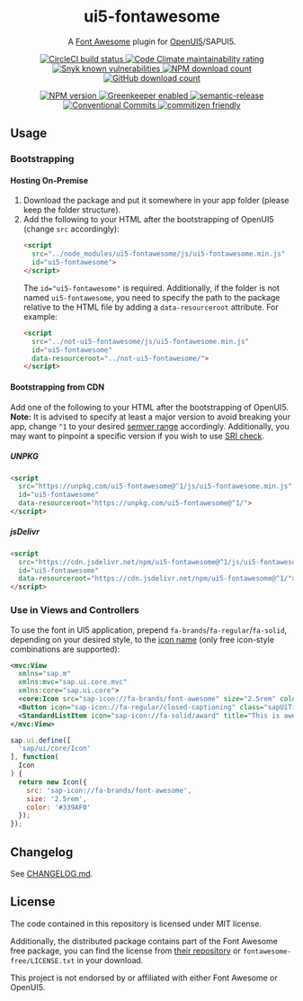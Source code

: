 <h1 align="center" style="border-bottom: none;">ui5-fontawesome</h1>
<p align="center">A <a href="https://fontawesome.com/">Font Awesome</a> plugin for <a href="https://openui5.org/">OpenUI5</a>/SAPUI5.</p>
<p align="center">
    <a href="https://circleci.com/gh/zypA13510/ui5-fontawesome">
        <img alt="CircleCI build status" src="https://img.shields.io/circleci/project/github/zypA13510/ui5-fontawesome/master.svg?logo=CircleCI&style=flat-square">
    </a>
    <a href="https://codeclimate.com/github/zypA13510/ui5-fontawesome/maintainability">
        <img alt="Code Climate maintainability rating" src="https://img.shields.io/codeclimate/maintainability/zypA13510/ui5-fontawesome.svg?logo=Code-Climate&style=flat-square">
    </a>
    <a href="https://snyk.io/test/npm/ui5-fontawesome">
        <img alt="Snyk known vulnerabilities" src="https://img.shields.io/snyk/vulnerabilities/npm/ui5-fontawesome.svg?logo=Snyk&style=flat-square">
    </a>
    <a href="https://www.npmjs.com/package/ui5-fontawesome">
        <img alt="NPM download count" src="https://img.shields.io/npm/dw/ui5-fontawesome.svg?logo=npm&style=flat-square">
    </a>
    <a href="https://github.com/zypA13510/ui5-fontawesome/releases">
        <img alt="GitHub download count" src="https://img.shields.io/github/downloads/zypA13510/ui5-fontawesome/total.svg?logo=GitHub&style=flat-square">
    </a>
</p>
<p align="center">
    <a href="https://www.npmjs.com/package/ui5-fontawesome">
        <img alt="NPM version" src="https://img.shields.io/npm/v/ui5-fontawesome.svg?logo=npm&style=flat-square">
    </a>
    <a href="https://greenkeeper.io/">
        <img alt="Greenkeeper enabled" src="https://img.shields.io/badge/Greenkeeper-enabled-brightgreen.svg?logo=Greenkeeper&style=flat-square">
    </a>
    <a href="https://github.com/semantic-release/semantic-release">
        <img alt="semantic-release" src="https://img.shields.io/badge/%20%20%F0%9F%93%A6%F0%9F%9A%80-semantic--release-e10079.svg?style=flat-square">
    </a>
    <a href="https://conventionalcommits.org/">
        <img alt="Conventional Commits" src="https://img.shields.io/badge/Conventional%20Commits-1.0.0-yellow.svg?style=flat-square">
    </a>
    <a href="http://commitizen.github.io/cz-cli/">
        <img alt="commitizen friendly" src="https://img.shields.io/badge/commitizen-friendly-brightgreen.svg?style=flat-square">
    </a>
</p>


## Usage
### Bootstrapping
#### Hosting On-Premise
1. Download the package and put it somewhere in your app folder (please keep the folder structure).
2. Add the following to your HTML after the bootstrapping of OpenUI5 (change `src` accordingly):
    ```HTML
    <script
      src="../node_modules/ui5-fontawesome/js/ui5-fontawesome.min.js"
      id="ui5-fontawesome">
    </script>
    ```
    The `id="ui5-fontawesome"` is required. Additionally, if the folder is not named `ui5-fontawesome`, you need to specify the path to the package relative to the HTML file by adding a `data-resourceroot` attribute. For example:
    ```HTML
    <script
      src="../not-ui5-fontawesome/js/ui5-fontawesome.min.js"
      id="ui5-fontawesome"
      data-resourceroot="../not-ui5-fontawesome/">
    </script>
    ```
#### Bootstrapping from CDN
Add one of the following to your HTML after the bootstrapping of OpenUI5. **Note:** It is advised to specify at least a major version to avoid breaking your app, change `^1` to your desired [semver range](https://docs.npmjs.com/misc/semver#ranges) accordingly. Additionally, you may want to pinpoint a specific version if you wish to use [SRI check](https://developer.mozilla.org/en-US/docs/Web/Security/Subresource_Integrity).
##### UNPKG
```HTML
<script
  src="https://unpkg.com/ui5-fontawesome@^1/js/ui5-fontawesome.min.js"
  id="ui5-fontawesome"
  data-resourceroot="https://unpkg.com/ui5-fontawesome@^1/">
</script>
```
##### jsDelivr
```HTML
<script
  src="https://cdn.jsdelivr.net/npm/ui5-fontawesome@^1/js/ui5-fontawesome.min.js"
  id="ui5-fontawesome"
  data-resourceroot="https://cdn.jsdelivr.net/npm/ui5-fontawesome@^1/">
</script>
```
### Use in Views and Controllers
To use the font in UI5 application, prepend `fa-brands`/`fa-regular`/`fa-solid`, depending on your desired style, to the [icon name](https://fontawesome.com/icons) (only free icon-style combinations are supported):
```XML
<mvc:View
  xmlns="sap.m"
  xmlns:mvc="sap.ui.core.mvc"
  xmlns:core="sap.ui.core">
  <core:Icon src="sap-icon://fa-brands/font-awesome" size="2.5rem" color="#339AF0" class="sapUiTinyMargin"/>
  <Button icon="sap-icon://fa-regular/closed-captioning" class="sapUiTinyMargin"/>
  <StandardListItem icon="sap-icon://fa-solid/award" title="This is awesome."/>
</mvc:View>
```
```JavaScript
sap.ui.define([
  'sap/ui/core/Icon'
], function(
  Icon
) {
  return new Icon({
    src: 'sap-icon://fa-brands/font-awesome',
    size: '2.5rem',
    color: '#339AF0'
  });
});
```

## Changelog
See [CHANGELOG.md](CHANGELOG.md).

## License
The code contained in this repository is licensed under MIT license.

Additionally, the distributed package contains part of the Font Awesome free package, you can find the license from [their repository](https://github.com/FortAwesome/Font-Awesome/blob/master/LICENSE.txt) or `fontawesome-free/LICENSE.txt` in your download.

This project is not endorsed by or affiliated with either Font Awesome or OpenUI5.
